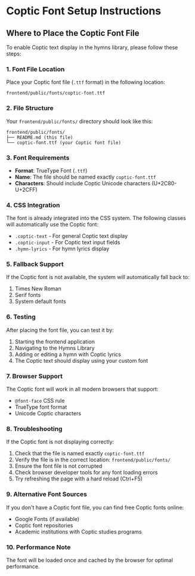 # Coptic Font Setup Instructions

## Where to Place the Coptic Font File

To enable Coptic text display in the hymns library, please follow these steps:

### 1. Font File Location

Place your Coptic font file (`.ttf` format) in the following location:

```
frontend/public/fonts/coptic-font.ttf
```

### 2. File Structure

Your `frontend/public/fonts/` directory should look like this:

```
frontend/public/fonts/
├── README.md (this file)
└── coptic-font.ttf (your Coptic font file)
```

### 3. Font Requirements

- **Format**: TrueType Font (`.ttf`)
- **Name**: The file should be named exactly `coptic-font.ttf`
- **Characters**: Should include Coptic Unicode characters (U+2C80-U+2CFF)

### 4. CSS Integration

The font is already integrated into the CSS system. The following classes will automatically use the Coptic font:

- `.coptic-text` - For general Coptic text display
- `.coptic-input` - For Coptic text input fields
- `.hymn-lyrics` - For hymn lyrics display

### 5. Fallback Support

If the Coptic font is not available, the system will automatically fall back to:

1. Times New Roman
2. Serif fonts
3. System default fonts

### 6. Testing

After placing the font file, you can test it by:

1. Starting the frontend application
2. Navigating to the Hymns Library
3. Adding or editing a hymn with Coptic lyrics
4. The Coptic text should display using your custom font

### 7. Browser Support

The Coptic font will work in all modern browsers that support:

- `@font-face` CSS rule
- TrueType font format
- Unicode Coptic characters

### 8. Troubleshooting

If the Coptic font is not displaying correctly:

1. Check that the file is named exactly `coptic-font.ttf`
2. Verify the file is in the correct location: `frontend/public/fonts/`
3. Ensure the font file is not corrupted
4. Check browser developer tools for any font loading errors
5. Try refreshing the page with a hard reload (Ctrl+F5)

### 9. Alternative Font Sources

If you don't have a Coptic font file, you can find free Coptic fonts online:

- Google Fonts (if available)
- Coptic font repositories
- Academic institutions with Coptic studies programs

### 10. Performance Note

The font will be loaded once and cached by the browser for optimal performance.
